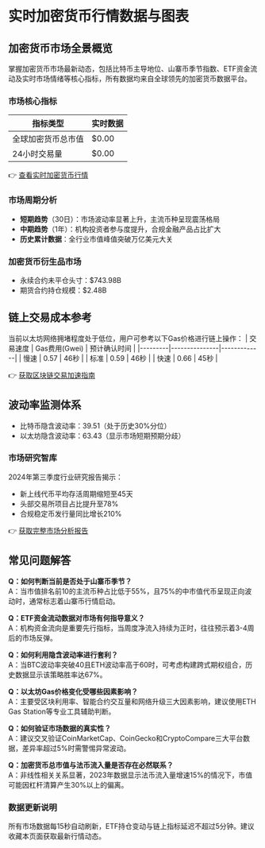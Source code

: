 # 实时加密货币行情数据与图表

## 加密货币市场全景概览
掌握加密货币市场最新动态，包括比特币主导地位、山寨币季节指数、ETF资金流动及实时市场情绪等核心指标，所有数据均来自全球领先的加密货币数据平台。

### 市场核心指标
| 指标类型 | 实时数据 |
|---------|---------|
| 全球加密货币总市值 | $0.00 |
| 24小时交易量 | $0.00 |

👉 [查看实时加密货币行情](https://bit.ly/okx_welcome)

### 市场周期分析
- **短期趋势**（30日）：市场波动率显著上升，主流币种呈现震荡格局
- **中期趋势**（1年）：机构投资者参与度提升，合规金融产品占比扩大
- **历史累计数据**：全行业市值峰值突破万亿美元大关

### 加密货币衍生品市场
- 永续合约未平仓头寸：$743.98B
- 期货合约持仓规模：$2.48B

## 链上交易成本参考
当前以太坊网络拥堵程度处于低位，用户可参考以下Gas价格进行链上操作：
| 交易速度 | Gas费用(Gwei) | 预计确认时间 |
|---------|---------------|-------------|
| 慢速    | 0.57          | 46秒        |
| 标准    | 0.59          | 46秒        |
| 快速    | 0.66          | 45秒        |

👉 [获取区块链交易加速指南](https://bit.ly/okx_welcome)

## 波动率监测体系
- 比特币隐含波动率：39.51（处于历史30%分位）
- 以太坊隐含波动率：63.43（显示市场短期预期分歧）

### 市场研究智库
2024年第三季度行业研究报告揭示：
- 新上线代币平均存活周期缩短至45天
- 头部交易所项目占比提升至78%
- 合规稳定币发行量同比增长210%

👉 [获取完整市场分析报告](https://bit.ly/okx_welcome)

## 常见问题解答
**Q：如何判断当前是否处于山寨币季节？**  
A：当市值排名前10的主流币种占比低于55%，且75%的中市值代币呈现正向波动时，通常标志着山寨币行情启动。

**Q：ETF资金流动数据对市场有何指导意义？**  
A：机构资金流向是重要先行指标，当周度净流入持续为正时，往往预示着3-4周后的市场反弹。

**Q：如何利用隐含波动率进行套利？**  
A：当BTC波动率突破40且ETH波动率高于60时，可考虑构建跨式期权组合，历史数据显示该策略胜率达67%。

**Q：以太坊Gas价格变化受哪些因素影响？**  
A：主要受区块利用率、智能合约交互量和网络升级三大因素影响，建议使用ETH Gas Station等专业工具辅助判断。

**Q：如何验证市场数据的真实性？**  
A：建议交叉验证CoinMarketCap、CoinGecko和CryptoCompare三大平台数据，差异率超过5%时需警惕异常波动。

**Q：加密货币总市值与法币流入量是否存在必然联系？**  
A：非线性相关关系显著，2023年数据显示法币流入量增速15%的情况下，市值可能因杠杆清算产生30%以上的偏离。

### 数据更新说明
所有市场数据每15秒自动刷新，ETF持仓变动与链上指标延迟不超过5分钟。建议收藏本页面获取最新行情动态。
